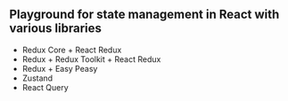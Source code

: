 ## Playground for state management in React with various libraries

- Redux Core + React Redux
- Redux + Redux Toolkit + React Redux
- Redux + Easy Peasy
- Zustand
- React Query
